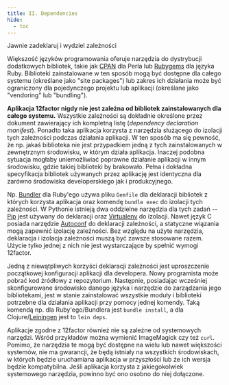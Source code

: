 ```yaml
---
title: II. Dependencies
hide:
  - toc
---
```

Jawnie zadeklaruj i wydziel zależności

Większość języków programowania oferuje narzędzia do dystrybucji dodatkowych bibliotek, takie jak [CPAN](http://www.cpan.org/) dla Perla lub [Rubygems](http://rubygems.org/) dla języka Ruby. Biblioteki zainstalowane w ten sposób mogą być dostępne dla całego systemu (określane jako "site packages") lub zakres ich działania może być ograniczony dla pojedynczego projektu lub aplikacji (określane jako "vendoring" lub "bundling").

**Aplikacja 12factor nigdy nie jest zależna od bibliotek zainstalowanych dla całego systemu.** Wszystkie zależności są dokładnie określone przez dokument zawierający ich kompletną listę (*dependency declaration manifest*). Ponadto taka aplikacja korzysta   z narzędzia służącego do izolacji tych zależności podczas działania aplikacji. W ten sposób ma się pewność, że np. jakaś biblioteka nie jest przypadkiem jedną z tych zainstalowanych w zewnętrznym środowisku, w którym działa aplikacja. Inaczej podobna sytuacja mogłaby uniemożliwiać poprawne działanie aplikacji w innym środowisku, gdzie takiej biblioteki by brakowało. Pełna i dokładna specyfikacja bibliotek używanych przez aplikację jest identyczna dla zarówno środowiska developerskiego jak i produkcyjnego.

Np. [Bundler](https://bundler.io/) dla Ruby'ego używa pliku `Gemfile` dla deklaracji bibliotek z których korzysta aplikacja oraz komendę `bundle exec` do izolacji tych zależności. W Pythonie istnieją dwa oddzielne narzędzia dla tych zadań -- [Pip](http://www.pip-installer.org/en/latest/) jest używany do deklaracji oraz [Virtualenv](http://www.virtualenv.org/en/latest/) do izolacji. Nawet język C posiada narzędzie [Autoconf](http://www.gnu.org/s/autoconf/) do deklaracji zależności, a statyczne wiązania mogą zapewnić izolację zależności. Bez względu na użyte narzędzia, deklaracja i izolacja zależności muszą być zawsze stosowane razem. Użycie tylko jednej z nich nie jest wystarczające by spełnić wymogi 12factor.

Jedną z niewątpliwych korzyści deklaracji zależności jest uproszczenie początkowej konfiguracji aplikacji dla developera. Nowy programista może pobrać kod źródłowy z repozytorium. Następnie, posiadając wcześniej skonfigurowane środowisko danego języka i narzędzie do zarządzania jego bibliotekami, jest w stanie zainstalować wszystkie moduły i biblioteki potrzebne dla działania aplikacji przy pomocy jednej komendy. Taką komendą np. dla Ruby'ego/Bundlera jest `bundle install`, a dla Clojure/[Leiningen](https://github.com/technomancy/leiningen#readme) jest to `lein deps`.

Aplikacje zgodne z 12factor również nie są zależne od systemowych narzędzi. Wśród przykładów można wymienić ImageMagick czy też `curl`.  Pomimo, że narzędzia te mogą być dostępne na wielu lub nawet większości systemów, nie ma gwarancji, że będą istniały na wszystkich środowiskach, w których będzie uruchamiana aplikacja w przyszłości lub że ich wersja będzie kompatybilna. Jeśli aplikacja korzysta z jakiegokolwiek systemowego narzędzia, powinno być ono osobno do niej dołączone.

